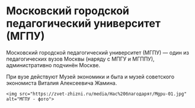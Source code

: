 <!DOCTYPE html>
<html>
<head>
    <title>МГПУ - Московский городской педагогический университет</title>
</head>
<body>
    <h1>Московский городской педагогический университет (МГПУ)</h1>
    <p>Московский городской педагогический университет (МГПУ) — один из педагогических вузов Москвы (наряду с МПГУ и МГППУ), административно подчинён Москве.</p>
    <p>При вузе действуют Музей экономики и быта и музей советского экономиста Виталия Алексеевича Жамина.</p>

    <img src="https://zvet-zhizni.ru/media/Нас%20благодарят/Mgpu-01.jpg" alt="МГПУ - фото">
</body>
</html>
